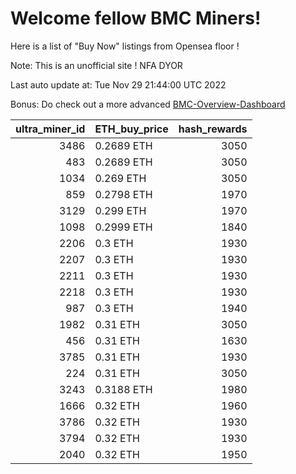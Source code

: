 # Welcome fellow BMC Miners!
Here is a list of "Buy Now" listings from Opensea floor !

Note: This is an unofficial site ! NFA DYOR

Last auto update at: Tue Nov 29 21:44:00 UTC 2022

Bonus: Do check out a more advanced [BMC-Overview-Dashboard](https://dune.com/defifunk/BMC-Overview-Dashboard)


|   ultra_miner_id | ETH_buy_price   |   hash_rewards |
|-----------------:|:----------------|---------------:|
|             3486 | 0.2689 ETH      |           3050 |
|              483 | 0.2689 ETH      |           3050 |
|             1034 | 0.269 ETH       |           3050 |
|              859 | 0.2798 ETH      |           1970 |
|             3129 | 0.299 ETH       |           1970 |
|             1098 | 0.2999 ETH      |           1840 |
|             2206 | 0.3 ETH         |           1930 |
|             2207 | 0.3 ETH         |           1930 |
|             2211 | 0.3 ETH         |           1930 |
|             2218 | 0.3 ETH         |           1930 |
|              987 | 0.3 ETH         |           1940 |
|             1982 | 0.31 ETH        |           3050 |
|              456 | 0.31 ETH        |           1630 |
|             3785 | 0.31 ETH        |           1930 |
|              224 | 0.31 ETH        |           3050 |
|             3243 | 0.3188 ETH      |           1980 |
|             1666 | 0.32 ETH        |           1960 |
|             3786 | 0.32 ETH        |           1930 |
|             3794 | 0.32 ETH        |           1930 |
|             2040 | 0.32 ETH        |           1950 |